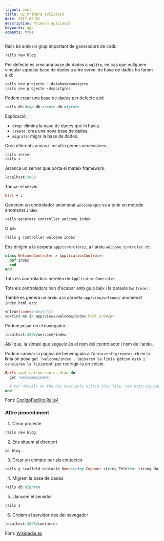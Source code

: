 ```yaml
---
layout: post
title: 02 Primera aplicació
date: 2017-06-01
description: Primera aplicació
keywords: app
coments: true
---
```


Rails bé amb un grup important de generadors de codi.

```ruby
rails new blog
```
Per defecte es crea una base de dades a `sqlite`, en cas que vullguem vincular aquesta base de dades a altre servei de base de dades ho farem així:

```ruby
rails new projecte --database=postgres
rails new projecte -d=postgres
```

Podem crear una base de dades per defecte així:

```ruby
rails db:drop db:create db:migrate
```
Explicació:

- `drop`: elimina la base de dades que hi havia.
- `create`: crea una nova base de dades.
- `migrate`: migra la base de dades.

Crea diferents arxius i instal·la gemes necessàries.

```ruby
rails server
rails s
```

Arranca un server que porta el mateix framework.

```ruby
localhost:3000
```
Tancar el server

```ruby
Ctrl + c
```

Generem un controlador anomenat `welcome` que va a tenir un mètode anomenat `index`.

```ruby
rails generate controller welcome index
```

O bé:

```ruby
rails g controller welcome index
```	

Ens dirigim a la carpeta `app/controlers/`, a l'arxiu `welcome_controler.rb`:

```ruby
class WelcomeControler > ApplicationControler
  def index
  end
end
```
Tots els controladors hereten de `ApplicationControler`.

Tots els controladors han d'acabar amb guió baix i la paraula `Controler`.

També es genera un arxiu a la carpeta `app/view/welcome/` anomenat `index.html.erb`:

```ruby
<h1>Welcome#index</h1>
<p>find me in app/views/welcome/index.html.erb</p>
```
Podem posar en el navegador:

```ruby
localhost:3000/welcome/index
```

Així que, la sintaxi que segueix és el nom del controlador i nom de l'arxiu.

Podem canviar la pàgina de benvinguda a l'arxiu `config/routes.rb` en la línia on posa `get 'welcome/index'. Deixarem la línia `get` com està i canviarem la línia `root` per redirigir-la on volem.

```ruby
Rails.application.routes.draw do
  get 'welcome/index'

  # For details on the DSL available within this file, see http://guides.rubyonrails.org/routing.html
end
```


Font: [CodigoFacilito Rails4](http://codigofacilito.com/videos/curso_de_ruby_on_rails_desde_cero_primer_aplicacion)



### Altre procediment

1. Crear projecte

```ruby
rails new blog
```

2. Ens situem al directori

```ruby
cd blog
```

3. Crear un compte per als contactes

```ruby
rails g scaffold contacte Nom:string Cognom: string Telèfon: string dataentrada:date
```

4. Migrem la base de dades

```ruby
rails db:migrate
```

5. Llancem el servidor

```ruby
rails s
```

6. Cridem el servidor des del navegador

```ruby
localhost:3000/contactes
```

Font: [Wikipedia.es](https://es.wikipedia.org/wiki/Ruby_on_Rails)
